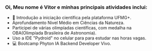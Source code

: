 ### Oi, Meu nome é Vitor e minhas principais atividades inclui:
- 🔭 Introdução a iniciação científica pela plataforma UFMG+.
- Aprofundamento Nivel Médio em Ciências da Natureza.
- Participei de várias olimpíadas científicas, com medalha na OBA(Olimpíada Brasileira de Astronomia).
- Uso a IDE "Pydroid" no celular para para estudar nas horas vagas.
- 💻 Bootcamp Phyton IA Backend Developer Vivo.






